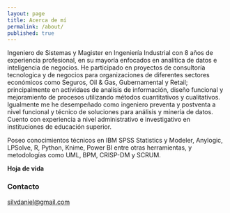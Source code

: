 ```yaml
---
layout: page
title: Acerca de mí
permalink: /about/
published: true
---
```


Ingeniero de Sistemas y Magister en Ingeniería Industrial con 8 años de experiencia profesional, en su mayoría enfocados en analítica de datos e inteligencia de negocios. He participado en proyectos de consultoría tecnologica y de negocios para organizaciones de diferentes sectores económicos como Seguros, Oil & Gas, Gubernamental y Retail; principalmente en actividaes de analísis de información, diseño funcional y mejoramiento de procesos utilizando métodos cuantitativos y cualitativos. Igualmente me he desempeñado como ingeniero preventa y postventa a nivel funcional y técnico de soluciones para análisis y minería de datos. Cuento con experiencia a nivel administrativo e investigativo en instituciones de educación superior.

Poseo conocimientos técnicos en IBM SPSS Statistics y Modeler, Anylogic, LPSolve, R, Python, Knime, Power BI entre otras herramientas, y metodologías como UML, BPM, CRISP-DM y SCRUM.

**Hoja de vida**

### Contacto

[silvdaniel@gmail.com](mailto:silvdaniel@gmail.com)
